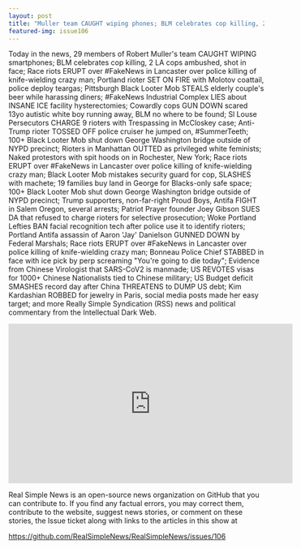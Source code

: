 ```yaml
---
layout: post
title: "Muller team CAUGHT wiping phones; BLM celebrates cop killing, 2 LA cops ambushed, shot in face."
featured-img: issue106
---
```


Today in the news, 29 members of Robert Muller's team CAUGHT WIPING smartphones; BLM celebrates cop killing, 2 LA cops ambushed, shot in face; Race riots ERUPT over #FakeNews in Lancaster over police killing of knife-wielding crazy man; Portland rioter SET ON FIRE with Molotov coattail, police deploy teargas; Pittsburgh Black Looter Mob STEALS elderly couple's beer while harassing diners; #FakeNews Industrial Complex LIES about INSANE ICE facility hysterectomies; Cowardly cops GUN DOWN scared 13yo autistic white boy running away, BLM no where to be found; Sl Louse Persecutors CHARGE 9 rioters with Trespassing in McCloskey case; Anti-Trump rioter TOSSED OFF police cruiser he jumped on, #SummerTeeth; 100+ Black Looter Mob shut down George Washington bridge outside of NYPD precinct; Rioters in Manhattan OUTTED as privileged white feminists; Naked protestors with spit hoods on in Rochester, New York; Race riots ERUPT over #FakeNews in Lancaster over police killing of knife-wielding crazy man; Black Looter Mob mistakes security guard for cop, SLASHES with machete; 19 families buy land in George for Blacks-only safe space; 100+ Black Looter Mob shut down George Washington bridge outside of NYPD precinct; Trump supporters, non-far-right Proud Boys, Antifa FIGHT in Salem Oregon, several arrests; Patriot Prayer founder Joey Gibson SUES DA that refused to charge rioters for selective prosecution; Woke Portland Lefties BAN facial recognition tech after police use it to identify rioters; Portland Antifa assassin of Aaron 'Jay' Danielson GUNNED DOWN by Federal Marshals; Race riots ERUPT over #FakeNews in Lancaster over police killing of knife-wielding crazy man; Bonneau Police Chief STABBED in face with ice pick by perp screaming "You're going to die today"; Evidence from Chinese Virologist that SARS-CoV2 is manmade; US REVOTES visas for 1000+ Chinese Nationalists tied to Chinese military; US Budget deficit SMASHES record day after China THREATENS to DUMP US debt; Kim Kardashian ROBBED for jewelry in Paris, social media posts made her easy target; and more Really Simple Syndication (RSS) news and political commentary from the Intellectual Dark Web.

<iframe width="560" height="315" src="https://www.youtube.com/embed/cstIOZZLPaM" frameborder="0" allow="accelerometer; autoplay; encrypted-media; gyroscope; picture-in-picture" allowfullscreen></iframe>

Real Simple News is an open-source news organization on GitHub that you can contribute to. If you find any factual errors, you may correct them, contribute to the website, suggest news stories, or comment on these stories, the Issue ticket along with links to the articles in this show at 

<https://github.com/RealSimpleNews/RealSimpleNews/issues/106>
